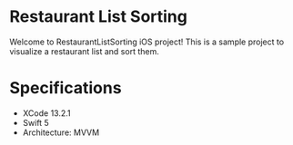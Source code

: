 # Restaurant List Sorting
Welcome to RestaurantListSorting iOS project!
This is a sample project to visualize a restaurant list and sort them.

# Specifications
- XCode 13.2.1
- Swift 5
- Architecture: MVVM

